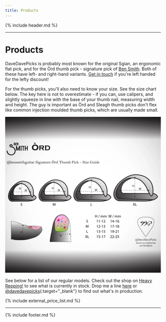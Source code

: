 ```yaml
---
title: Products
---
```


{% include header.md %}

---

# Products

DaveDavePicks is probably most known for the original Sgian, an ergonomic flat pick, and for the Òrd thumb pick - signature pick of [Ben Smith](https://bensmithguitar.com/). Both of these have left- and right-hand variants. [Get in touch](contact.md) if you're left handed for the lefty discount! 

For the thumb picks, you'll also need to know your size. See the size chart below. The key here is not to overestimate - if you can, use calipers, and slightly squeeze in line with the base of your thumb nail, measuring width and height. The guy is important as Òrd and Sleagh thumb picks don't flex like common injection moulded thumb picks, which are usually made small. 

![Thumb pick size guide](/assets/img/thumb_pick_size_guide.jpg "Thumb pick size guide")

See below for a list of our regular models. Check out the shop on [Heavy Repping!](https://www.heavyrepping.com/shop/store/davedavepicks) to see what is currently in stock. Drop me a line [here](contact.md) or [@davedavepicks](https://www.instagram.com/davedavepicks/){:target="_blank"} to find out what's in production.

{% include external_price_list.md %}

---

{% include footer.md %}